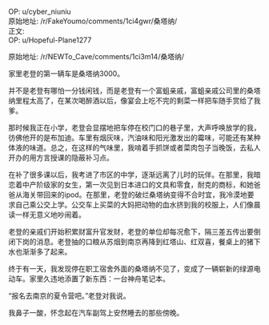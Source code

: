 
OP: u/cyber_niuniu  
原始地址: /r/FakeYoumo/comments/1ci4gwr/桑塔纳/  
正文:  
OP: u/Hopeful-Plane1277  

 原始地址: /r/NEWTo_Cave/comments/1ci3m14/桑塔纳/  

家里老登的第一辆车是桑塔纳3000。

并不是老登有哪怕一分钱闲钱，而是老登有一个富蛆亲戚，富蛆亲戚公司里的桑塔纳里程太高了，在某次喝醉酒以后，像宴会上吃不完的剩菜一样把车随手赏给了我爹。

那时候我正在小学，老登会显摆地把车停在校门口的巷子里，大声呼唤放学的我，彷佛他开的是布加迪。车里有烟灰味，汽油味和阳光激发出的霉味，可能还有某种体液的味道。总之，在这样的气味里，我啃着手抓饼或者菜肉包子当晚饭，去私人开办的用方言授课的隐蔽补习点。

在补了很多课以后，我考进了市区的中学，逐渐远离了儿时的玩伴。在那里，我暗恋着中产阶级家的女生，第一次见到日本进口的文具和零食，耐克的商标，和她爸爸从海关带回来的ipod。在那里，老登的破烂桑塔纳变得不合时宜，我冷漠地要求自己乘公交上学。公交车上买菜的大妈把动物的血水挤到我的校服上，人们像晨读一样无意义地吵闹着。

老登的亲戚们开始积累财富升官发财，老登的单位却每况愈下，隔三差五传出要倒闭下岗的消息。老登抽的口粮从苏烟到南京再降到红塔山、红双喜，餐桌上的猪下水也渐渐多了起来。

终于有一天，我发现停在职工宿舍外面的桑塔纳不见了，变成了一辆崭新的绿源电动车。家里久违地添置了新东西：一台神舟笔记本。

“报名去南京的夏令营吧。”老登对我说。

我鼻子一酸，怀念起在汽车副驾上安然睡去的那些傍晚。
